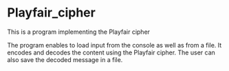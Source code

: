 # Playfair_cipher
This is a program implementing the Playfair cipher

The program enables to load input from the console as well as from a file. It encodes and decodes the content using the Playfair cipher. The user can also save the decoded message in a file.
